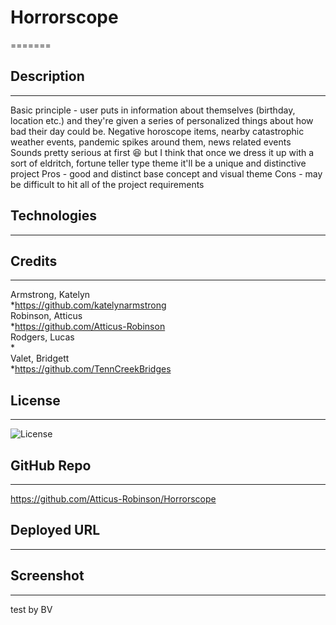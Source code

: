# Horrorscope

=======
## Description
---------------------
Basic principle - user puts in information about themselves (birthday, location etc.) and they're given a series of personalized things about how bad their day could be. Negative horoscope items, nearby catastrophic weather events, pandemic spikes around them, news related events  
Sounds pretty serious at first :laughing: but I think that once we dress it up with a sort of eldritch, fortune teller type theme it'll be a unique and distinctive project
Pros - good and distinct base concept and visual theme Cons - may be difficult to hit all of the project requirements  

## Technologies
---------------------

## Credits
---------------------
Armstrong, Katelyn  
    *https://github.com/katelynarmstrong  
Robinson, Atticus  
    *https://github.com/Atticus-Robinson  
Rodgers, Lucas  
    *  
Valet, Bridgett  
    *https://github.com/TennCreekBridges  

## License 
---------------------
![License](https://img.shields.io/badge/License-MIT-blue.svg)

## GitHub Repo
---------------------
https://github.com/Atticus-Robinson/Horrorscope  

## Deployed URL
---------------------

## Screenshot
---------------------

test by BV